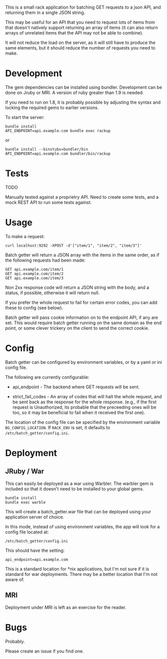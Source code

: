 This is a small rack application for batching GET requests to a json API, and
returning them in a single JSON string.

This may be useful for an API that you need to request lots of items from that
doesn't natively support returning an array of items (it can also return arrays
of unrelated items that the API may not be able to combine).

It will not reduce the load on the server, as it will still have to produce the
same elements, but it should reduce the number of requests you need to make.

Development
===========

The gem dependencies can be installed using bundler. Development can be done on
Jruby or MRI. A version of ruby greater than 1.9 is needed.

If you need to run on 1.8, it is probably possible by adjusting the syntax and
locking the required gems to earlier versions.

To start the server:

    bundle install
    API_ENDPOINT=api.example.com bundle exec rackup

or

    bundle install --binstubs=bundler/bin
    API_ENDPOINT=api.example.com bundler/bin/rackup

Tests
=====

TODO

Manually tested against a proprietry API. Need to create some tests, and a mock
REST API to run some tests against.

Usage
=====

To make a request:

    curl localhost:9292 -XPOST -d'["item/1", "item/2", "item/3"]'

Batch getter will return a JSON array with the items in the same order, as if
the following requests had been made:

    GET api.example.com/item/1
    GET api.example.com/item/2
    GET api.example.com/item/3

Non 2xx response code will return a JSON string with the body, and a status, if
possible, otherwise it will return null.

If you prefer the whole request to fail for certain error codes, you can add
these to config (see below).

Batch getter will pass cookie information on to the endpoint API, if any are
set. This would require batch getter running on the same domain as the end
point, or some clever trickery on the client to send the correct cookie.

Config
======

Batch getter can be configured by environment variables, or by a yaml or ini
config file.

The following are currently configurable:

- api\_endpoint - The backend where GET requests will be sent.

- strict\_fail\_codes - An array of codes that will halt the whole request, and
  be sent back as the response for the whole response. (e.g., if the first
  request is Unauthorized, its probable that the preceeding ones will be too,
  so it may be beneficial to fail when it received the first one).

The location of the config file can be specified by the environment variable
`BG_CONFIG_LOCATION`. If `RACK_ENV` is set, it defaults to
`/etc/batch_getter/config.ini`.

Deployment
==========

JRuby / War
-----------

This can easily be deployed as a war using Warbler. The warbler gem is included
so that it doesn't need to be installed to your global gems.

    bundle install
    bundle exec warble

This will create a batch\_getter.war file that can be deployed using your
application server of choice.

In this mode, instead of using environment variables, the app will look for a
config file located at:

    /etc/batch_getter/config.ini

This should have the setting:

    api_endpoint=api.example.com

This is a standard location for \*nix applications, but I'm not sure if it is
standard for war deployments. There may be a better location that I'm not aware
of.

MRI
---

Deployment under MRI is left as an exercise for the reader.


Bugs
====

Probably.

Please create an issue if you find one.
